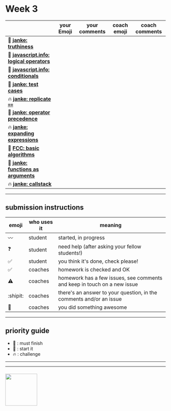 # Week 3

|  | your Emoji | your comments | coach emoji | coach comments |
| --- | --- | --- | --- | --- |
| :seedling: __[janke: truthiness](./jl-truthiness.md)__ | | | | |
| :seedling: __[javascript.info: logical operators](./jsinfo-logical-operators.md)__ | | | | |
| :seedling: __[javascript.info: conditionals](./jsinfo-conditionals.md)__ | | | | |
| :seedling: __[janke: test cases](./jl-test-cases.md)__ | | | | |
| :fire: __[janke: replicate ```==```](./jl-replicate-loose-equality.md)__ | | | | |
| :dash: __[janke: operator precedence](./jl-operator-precedence.md)__ | | | | |
| :fire: __[janke: expanding expressions](./jl-expanding-expressions.md)__ | | | | |
| :dash: __[FCC: basic algorithms](./fcc-algorithms-1.md)__ | | | | |
| :dash: __[janke: functions as arguments](./jl-functions-as-arguments.md)__ | | | | |
| :fire: __[janke: callstack](./jl-callstack.md)__ | | | | |




---


## submission instructions

| emoji | who uses it | meaning |
| --- | --- | --- |
|  :wavy_dash: | student | started, in progress  | 
| :question: | student | need help (after asking your fellow students!) | 
| :white_check_mark: | student | you think it's done, check please! | 
| :white_check_mark: | coaches | homework is checked and OK |
| :warning: | coaches | homework has a few issues, see comments and keep in touch on a new issue |
| :shipit: | coaches | there's an answer to your question, in the comments and/or an issue  | 
| :star2: | coaches | you did something awesome |

---

## priority guide

* :seedling: : must finish
* :dash: : start it
* :fire: : challenge

___
___
### <a href="https://hackyourfuture.be" target="_blank"><img src="https://pbs.twimg.com/profile_images/984474625009741824/Bs_qKx6-_400x400.jpg" width="100" height="100"></img></a>
